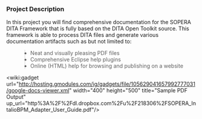 ### Project Description ###
In this project you will find comprehensive documentation for the SOPERA DITA Framework that is fully based on the DITA Open Toolkit source. This framework is able to process DITA files and generate various documentation artifacts such as but not limited to:
<br>
<ul>
<blockquote><li>Neat and visually pleasing PDF files</li>
<li>Comprehensive Eclipse help plugins</li>
<li>Online (HTML) help for browsing and publishing on a website</li>
</ul></blockquote>

<wiki:gadget url="http://hosting.gmodules.com/ig/gadgets/file/105629041657992777031/google-docs-viewer.xml" width="400" height="500" title="Sample PDF Output" up_url="http%3A%2F%2Fdl.dropbox.com%2Fu%2F218306%2FSOPERA_IntalioBPM_Adapter_User_Guide.pdf"/>